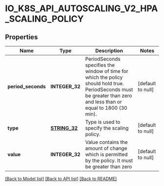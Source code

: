 # IO_K8S_API_AUTOSCALING_V2_HPA_SCALING_POLICY

## Properties
Name | Type | Description | Notes
------------ | ------------- | ------------- | -------------
**period_seconds** | **INTEGER_32** | PeriodSeconds specifies the window of time for which the policy should hold true. PeriodSeconds must be greater than zero and less than or equal to 1800 (30 min). | [default to null]
**type** | [**STRING_32**](STRING_32.md) | Type is used to specify the scaling policy. | [default to null]
**value** | **INTEGER_32** | Value contains the amount of change which is permitted by the policy. It must be greater than zero | [default to null]

[[Back to Model list]](../README.md#documentation-for-models) [[Back to API list]](../README.md#documentation-for-api-endpoints) [[Back to README]](../README.md)


